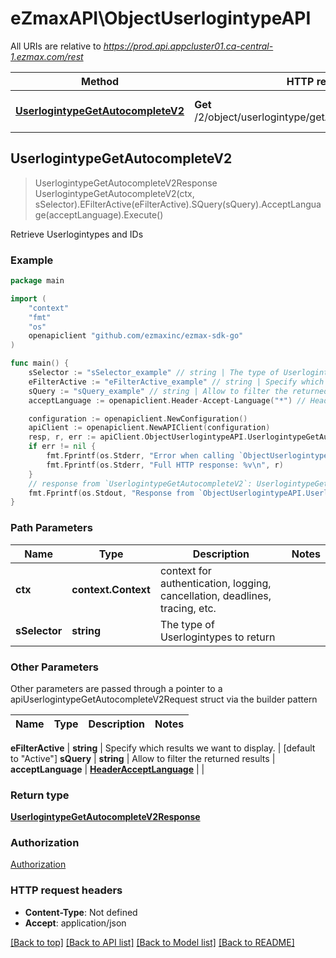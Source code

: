 # eZmaxAPI\ObjectUserlogintypeAPI

All URIs are relative to *https://prod.api.appcluster01.ca-central-1.ezmax.com/rest*

Method | HTTP request | Description
------------- | ------------- | -------------
[**UserlogintypeGetAutocompleteV2**](ObjectUserlogintypeAPI.md#UserlogintypeGetAutocompleteV2) | **Get** /2/object/userlogintype/getAutocomplete/{sSelector} | Retrieve Userlogintypes and IDs



## UserlogintypeGetAutocompleteV2

> UserlogintypeGetAutocompleteV2Response UserlogintypeGetAutocompleteV2(ctx, sSelector).EFilterActive(eFilterActive).SQuery(sQuery).AcceptLanguage(acceptLanguage).Execute()

Retrieve Userlogintypes and IDs



### Example

```go
package main

import (
    "context"
    "fmt"
    "os"
    openapiclient "github.com/ezmaxinc/ezmax-sdk-go"
)

func main() {
    sSelector := "sSelector_example" // string | The type of Userlogintypes to return
    eFilterActive := "eFilterActive_example" // string | Specify which results we want to display. (optional) (default to "Active")
    sQuery := "sQuery_example" // string | Allow to filter the returned results (optional)
    acceptLanguage := openapiclient.Header-Accept-Language("*") // HeaderAcceptLanguage |  (optional)

    configuration := openapiclient.NewConfiguration()
    apiClient := openapiclient.NewAPIClient(configuration)
    resp, r, err := apiClient.ObjectUserlogintypeAPI.UserlogintypeGetAutocompleteV2(context.Background(), sSelector).EFilterActive(eFilterActive).SQuery(sQuery).AcceptLanguage(acceptLanguage).Execute()
    if err != nil {
        fmt.Fprintf(os.Stderr, "Error when calling `ObjectUserlogintypeAPI.UserlogintypeGetAutocompleteV2``: %v\n", err)
        fmt.Fprintf(os.Stderr, "Full HTTP response: %v\n", r)
    }
    // response from `UserlogintypeGetAutocompleteV2`: UserlogintypeGetAutocompleteV2Response
    fmt.Fprintf(os.Stdout, "Response from `ObjectUserlogintypeAPI.UserlogintypeGetAutocompleteV2`: %v\n", resp)
}
```

### Path Parameters


Name | Type | Description  | Notes
------------- | ------------- | ------------- | -------------
**ctx** | **context.Context** | context for authentication, logging, cancellation, deadlines, tracing, etc.
**sSelector** | **string** | The type of Userlogintypes to return | 

### Other Parameters

Other parameters are passed through a pointer to a apiUserlogintypeGetAutocompleteV2Request struct via the builder pattern


Name | Type | Description  | Notes
------------- | ------------- | ------------- | -------------

 **eFilterActive** | **string** | Specify which results we want to display. | [default to &quot;Active&quot;]
 **sQuery** | **string** | Allow to filter the returned results | 
 **acceptLanguage** | [**HeaderAcceptLanguage**](HeaderAcceptLanguage.md) |  | 

### Return type

[**UserlogintypeGetAutocompleteV2Response**](UserlogintypeGetAutocompleteV2Response.md)

### Authorization

[Authorization](../README.md#Authorization)

### HTTP request headers

- **Content-Type**: Not defined
- **Accept**: application/json

[[Back to top]](#) [[Back to API list]](../README.md#documentation-for-api-endpoints)
[[Back to Model list]](../README.md#documentation-for-models)
[[Back to README]](../README.md)

